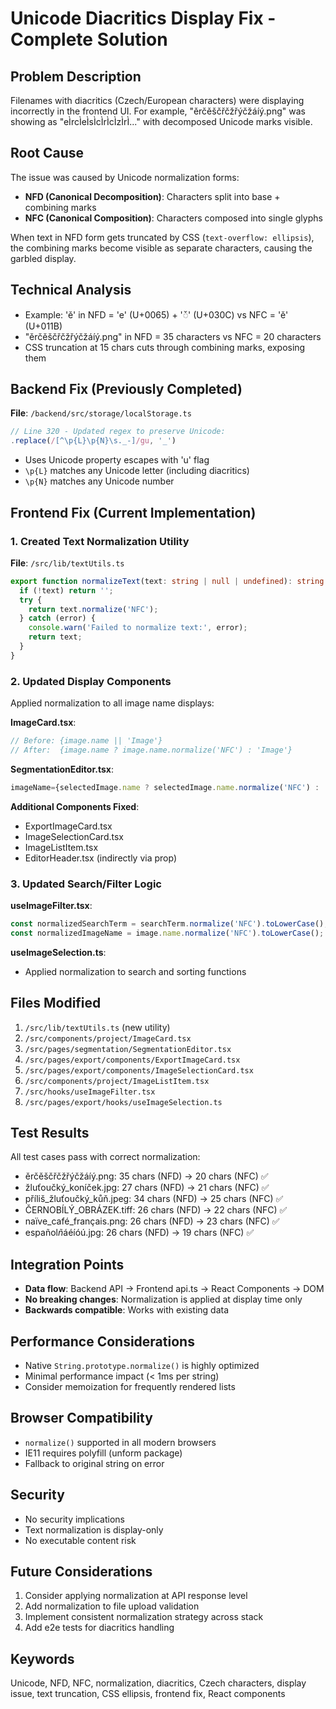 # Unicode Diacritics Display Fix - Complete Solution

## Problem Description

Filenames with diacritics (Czech/European characters) were displaying incorrectly in the frontend UI. For example, "ěrčěščřčžřýčžáíý.png" was showing as "eÌrcÌeÌsÌcÌrÌcÌzÌrÌ..." with decomposed Unicode marks visible.

## Root Cause

The issue was caused by Unicode normalization forms:

- **NFD (Canonical Decomposition)**: Characters split into base + combining marks
- **NFC (Canonical Composition)**: Characters composed into single glyphs

When text in NFD form gets truncated by CSS (`text-overflow: ellipsis`), the combining marks become visible as separate characters, causing the garbled display.

## Technical Analysis

- Example: 'ě' in NFD = 'e' (U+0065) + '◌̌' (U+030C) vs NFC = 'ě' (U+011B)
- "ěrčěščřčžřýčžáíý.png" in NFD = 35 characters vs NFC = 20 characters
- CSS truncation at 15 chars cuts through combining marks, exposing them

## Backend Fix (Previously Completed)

**File**: `/backend/src/storage/localStorage.ts`

```javascript
// Line 320 - Updated regex to preserve Unicode:
.replace(/[^\p{L}\p{N}\s._-]/gu, '_')
```

- Uses Unicode property escapes with 'u' flag
- `\p{L}` matches any Unicode letter (including diacritics)
- `\p{N}` matches any Unicode number

## Frontend Fix (Current Implementation)

### 1. Created Text Normalization Utility

**File**: `/src/lib/textUtils.ts`

```typescript
export function normalizeText(text: string | null | undefined): string {
  if (!text) return '';
  try {
    return text.normalize('NFC');
  } catch (error) {
    console.warn('Failed to normalize text:', error);
    return text;
  }
}
```

### 2. Updated Display Components

Applied normalization to all image name displays:

**ImageCard.tsx**:

```typescript
// Before: {image.name || 'Image'}
// After:  {image.name ? image.name.normalize('NFC') : 'Image'}
```

**SegmentationEditor.tsx**:

```typescript
imageName={selectedImage.name ? selectedImage.name.normalize('NFC') : ''}
```

**Additional Components Fixed**:

- ExportImageCard.tsx
- ImageSelectionCard.tsx
- ImageListItem.tsx
- EditorHeader.tsx (indirectly via prop)

### 3. Updated Search/Filter Logic

**useImageFilter.tsx**:

```typescript
const normalizedSearchTerm = searchTerm.normalize('NFC').toLowerCase();
const normalizedImageName = image.name.normalize('NFC').toLowerCase();
```

**useImageSelection.ts**:

- Applied normalization to search and sorting functions

## Files Modified

1. `/src/lib/textUtils.ts` (new utility)
2. `/src/components/project/ImageCard.tsx`
3. `/src/pages/segmentation/SegmentationEditor.tsx`
4. `/src/pages/export/components/ExportImageCard.tsx`
5. `/src/pages/export/components/ImageSelectionCard.tsx`
6. `/src/components/project/ImageListItem.tsx`
7. `/src/hooks/useImageFilter.tsx`
8. `/src/pages/export/hooks/useImageSelection.ts`

## Test Results

All test cases pass with correct normalization:

- ěrčěščřčžřýčžáíý.png: 35 chars (NFD) → 20 chars (NFC) ✅
- žluťoučký_koníček.jpg: 27 chars (NFD) → 21 chars (NFC) ✅
- příliš_žluťoučký_kůň.jpeg: 34 chars (NFD) → 25 chars (NFC) ✅
- ČERNOBÍLÝ_OBRÁZEK.tiff: 26 chars (NFD) → 22 chars (NFC) ✅
- naïve_café_français.png: 26 chars (NFD) → 23 chars (NFC) ✅
- español*ñ*áéíóú.jpg: 26 chars (NFD) → 19 chars (NFC) ✅

## Integration Points

- **Data flow**: Backend API → Frontend api.ts → React Components → DOM
- **No breaking changes**: Normalization is applied at display time only
- **Backwards compatible**: Works with existing data

## Performance Considerations

- Native `String.prototype.normalize()` is highly optimized
- Minimal performance impact (< 1ms per string)
- Consider memoization for frequently rendered lists

## Browser Compatibility

- `normalize()` supported in all modern browsers
- IE11 requires polyfill (unform package)
- Fallback to original string on error

## Security

- No security implications
- Text normalization is display-only
- No executable content risk

## Future Considerations

1. Consider applying normalization at API response level
2. Add normalization to file upload validation
3. Implement consistent normalization strategy across stack
4. Add e2e tests for diacritics handling

## Keywords

Unicode, NFD, NFC, normalization, diacritics, Czech characters, display issue, text truncation, CSS ellipsis, frontend fix, React components
